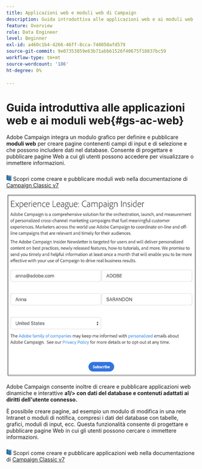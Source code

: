 ```yaml
---
title: Applicazioni web e moduli web di Campaign
description: Guida introduttiva alle applicazioni web e ai moduli web
feature: Overview
role: Data Engineer
level: Beginner
exl-id: a460c1b4-4266-46ff-8cca-748050afd579
source-git-commit: 9e07353859e63b71abb61526f40675f18837bc59
workflow-type: tm+mt
source-wordcount: '186'
ht-degree: 0%

---
```


# Guida introduttiva alle applicazioni web e ai moduli web{#gs-ac-web}

Adobe Campaign integra un modulo grafico per definire e pubblicare **moduli web** per creare pagine contenenti campi di input e di selezione e che possono includere dati nel database. Consente di progettare e pubblicare pagine Web a cui gli utenti possono accedere per visualizzare o immettere informazioni.

![](../assets/do-not-localize/book.png) Scopri come creare e pubblicare moduli web nella documentazione di  [Campaign Classic v7](https://experienceleague.adobe.com/docs/campaign-classic/using/designing-content/web-forms/about-web-forms.html?lang=en#designing-content)

![](assets/sample.png)

Adobe Campaign consente inoltre di creare e pubblicare applicazioni web dinamiche e interattive **a1/> con dati del database e contenuti adattati ai diritti dell&#39;utente connesso.**

È possibile creare pagine, ad esempio un modulo di modifica in una rete Intranet o moduli di notifica, compresi i dati del database con tabelle, grafici, moduli di input, ecc. Questa funzionalità consente di progettare e pubblicare pagine Web in cui gli utenti possono cercare o immettere informazioni.

![](../assets/do-not-localize/book.png) Scopri come creare e pubblicare applicazioni web nella documentazione di  [Campaign Classic v7](https://experienceleague.adobe.com/docs/campaign-classic/using/designing-content/web-applications/about-web-applications.html?lang=en#designing-content)
